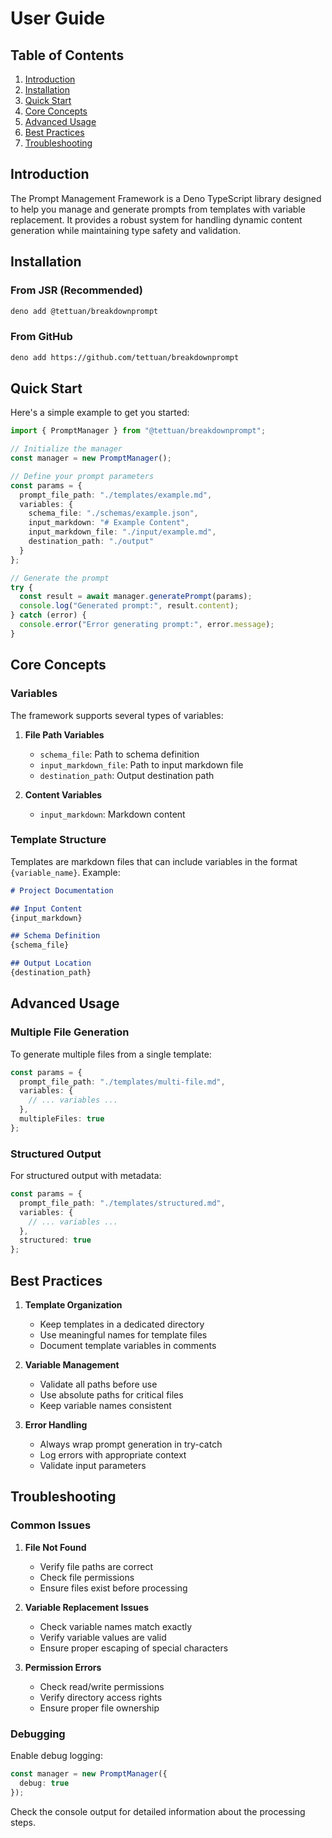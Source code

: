 # User Guide

## Table of Contents
1. [Introduction](#introduction)
2. [Installation](#installation)
3. [Quick Start](#quick-start)
4. [Core Concepts](#core-concepts)
5. [Advanced Usage](#advanced-usage)
6. [Best Practices](#best-practices)
7. [Troubleshooting](#troubleshooting)

## Introduction

The Prompt Management Framework is a Deno TypeScript library designed to help you manage and generate prompts from templates with variable replacement. It provides a robust system for handling dynamic content generation while maintaining type safety and validation.

## Installation

### From JSR (Recommended)

```bash
deno add @tettuan/breakdownprompt
```

### From GitHub

```bash
deno add https://github.com/tettuan/breakdownprompt
```

## Quick Start

Here's a simple example to get you started:

```typescript
import { PromptManager } from "@tettuan/breakdownprompt";

// Initialize the manager
const manager = new PromptManager();

// Define your prompt parameters
const params = {
  prompt_file_path: "./templates/example.md",
  variables: {
    schema_file: "./schemas/example.json",
    input_markdown: "# Example Content",
    input_markdown_file: "./input/example.md",
    destination_path: "./output"
  }
};

// Generate the prompt
try {
  const result = await manager.generatePrompt(params);
  console.log("Generated prompt:", result.content);
} catch (error) {
  console.error("Error generating prompt:", error.message);
}
```

## Core Concepts

### Variables

The framework supports several types of variables:

1. **File Path Variables**
   - `schema_file`: Path to schema definition
   - `input_markdown_file`: Path to input markdown file
   - `destination_path`: Output destination path

2. **Content Variables**
   - `input_markdown`: Markdown content

### Template Structure

Templates are markdown files that can include variables in the format `{variable_name}`. Example:

```markdown
# Project Documentation

## Input Content
{input_markdown}

## Schema Definition
{schema_file}

## Output Location
{destination_path}
```

## Advanced Usage

### Multiple File Generation

To generate multiple files from a single template:

```typescript
const params = {
  prompt_file_path: "./templates/multi-file.md",
  variables: {
    // ... variables ...
  },
  multipleFiles: true
};
```

### Structured Output

For structured output with metadata:

```typescript
const params = {
  prompt_file_path: "./templates/structured.md",
  variables: {
    // ... variables ...
  },
  structured: true
};
```

## Best Practices

1. **Template Organization**
   - Keep templates in a dedicated directory
   - Use meaningful names for template files
   - Document template variables in comments

2. **Variable Management**
   - Validate all paths before use
   - Use absolute paths for critical files
   - Keep variable names consistent

3. **Error Handling**
   - Always wrap prompt generation in try-catch
   - Log errors with appropriate context
   - Validate input parameters

## Troubleshooting

### Common Issues

1. **File Not Found**
   - Verify file paths are correct
   - Check file permissions
   - Ensure files exist before processing

2. **Variable Replacement Issues**
   - Check variable names match exactly
   - Verify variable values are valid
   - Ensure proper escaping of special characters

3. **Permission Errors**
   - Check read/write permissions
   - Verify directory access rights
   - Ensure proper file ownership

### Debugging

Enable debug logging:

```typescript
const manager = new PromptManager({
  debug: true
});
```

Check the console output for detailed information about the processing steps. 